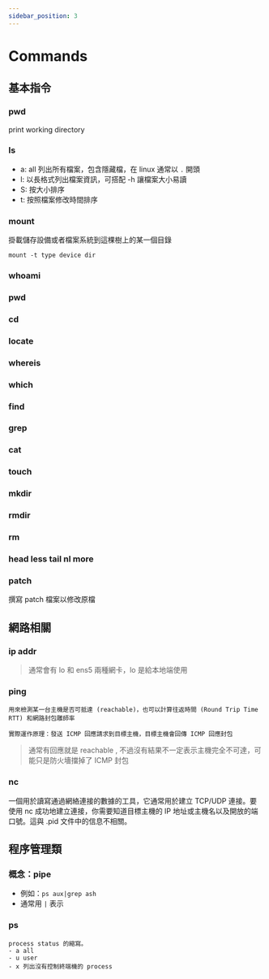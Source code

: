 ```yaml
---
sidebar_position: 3
---
```

# Commands

## 基本指令
### pwd
print working directory

### ls
- a: all 列出所有檔案，包含隱藏檔，在 linux 通常以 `.` 開頭
- l: 以長格式列出檔案資訊，可搭配 -h 讓檔案大小易讀
- S: 按大小排序
- t: 按照檔案修改時間排序

### mount
掛載儲存設備或者檔案系統到這棵樹上的某一個目錄
```
mount -t type device dir
```

### whoami
### pwd
### cd
### locate
### whereis
### which
### find
### grep
### cat
### touch
### mkdir
### rmdir
### rm
### head less tail nl more
### patch
撰寫 patch 檔案以修改原檔


## 網路相關
### ip addr
> 通常會有 lo 和 ens5 兩種網卡，lo 是給本地端使用

### ping
```
用來檢測某一台主機是否可抵達 (reachable)，也可以計算往返時間 (Round Trip Time RTT) 和網路封包雕師率

實際運作原理：發送 ICMP 回應請求到目標主機，目標主機會回傳 ICMP 回應封包
```
> 通常有回應就是 reachable , 不過沒有結果不一定表示主機完全不可達，可能只是防火墻擋掉了 ICMP 封包

### nc 
一個用於讀寫通過網絡連接的數據的工具，它通常用於建立 TCP/UDP 連接。要使用 nc 成功地建立連接，你需要知道目標主機的 IP 地址或主機名以及開放的端口號。這與 .pid 文件中的信息不相關。


## 程序管理類
### 概念：pipe
- 例如：`ps aux|grep ash`
- 通常用 `|` 表示

### ps 
```
process status 的縮寫。
- a all
- u user
- x 列出沒有控制終端機的 process
```
<!-- ps -aux thread 測底搞懂 program , process ,thread https://www.796t.com/content/1527709011.html
https://totoroliu.medium.com/program-process-thread-%E5%B7%AE%E7%95%B0-4a360c7345e5 -->
<!-- - top
- nice
- kill
- & 和 fg -->